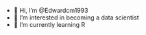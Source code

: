 - 👋 Hi, I’m @Edwardcm1993
- 👀 I’m interested in becoming a data scientist
- 🌱 I’m currently learning R

<!---
Edwardcm1993/Edwardcm1993 is a ✨ special ✨ repository because its `README.md` (this file) appears on your GitHub profile.
You can click the Preview link to take a look at your changes.
--->
